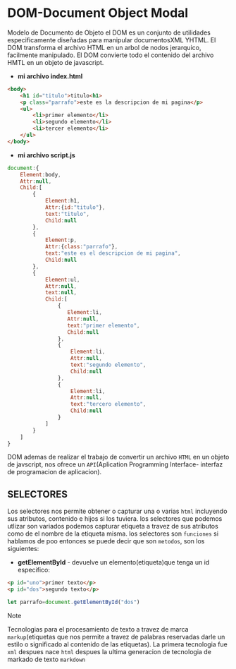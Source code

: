 # DOM-Document Object Modal
Modelo de Documento de Objeto
el DOM es un conjunto de utilidades especificamente diseñadas para manipular documentosXML YHTML.
El DOM transforma el archivo HTML en un arbol de nodos jerarquico, facilmente manipulado.
El DOM convierte todo el contenido del archivo HMTL en un objeto de javascript.
- **mi archivo index.html**
```html
<body>
    <h1 id="titulo">titulo<h1>
    <p class="parrafo">este es la descripcion de mi pagina</p>
    <ul>
        <li>primer elemento</li>
        <li>segundo elemento</li>
        <li>tercer elemento</li>
    </ul>
</body>

```
- **mi archivo script.js**
```javascript
document:{
    Element:body,
    Attr:null,
    Child:[
        {
            Element:h1,
            Attr:{id:"titulo"},
            text:"titulo",
            Child:null
        },
        {
            Element:p,
            Attr:{class:"parrafo"},
            text:"este es el descripcion de mi pagina",
            Child:null
        },
        {
            Element:ul,
            Attr:null,
            text:null,
            Child:[
                {
                   Element:li,
                   Attr:null,
                   text:"primer elemento",
                   Child:null 
                },
                {
                    Element:li,
                    Attr:null,
                    text:"segundo elemento",
                    Child:null 
                },
                {
                    Element:li,
                    Attr:null,
                    text:"tercero elemento",
                    Child:null 
                }
            ]
        }
    ]
}
```
DOM ademas de realizar el trabajo de convertir un archivo `HTML` en un objeto de javscript, nos ofrece un `API`(Aplication Programming Interface- interfaz de programacion de aplicacion).
## SELECTORES
Los selectores nos permite obtener o capturar una o varias `html` incluyendo sus atributos, contenido e hijos si los tuviera.
los selectores que podemos utlizar son variados podemos capturar etiqueta a travez de sus atributos como de el nombre de la etiqueta misma.
los selectores son `funciones` si hablamos de poo entonces se puede decir que son `metodos`, son los siguientes:
- **getElementById** - devuelve un elemento(etiqueta)que tenga un id especifico:
```html
<p id="uno">primer texto</p>
<p id="dos">segundo texto</p>
```
```js
let parrafo=document.getElementById("dos")
```
> [!NOTE]
> Tecnologias para el procesamiento de texto a travez de marca `markup`(etiquetas que nos permite a travez de palabras reservadas darle un estilo o significado al contenido de las etiquetas). La primera tecnologia fue `xml` despues nace `html` despues la ultima generacion de tecnologia de markado de texto `markdown` 